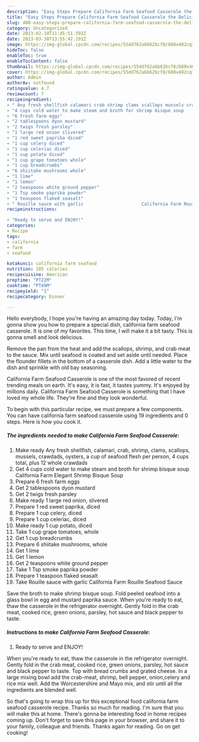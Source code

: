```yaml
---
description: "Easy Steps Prepare California Farm Seafood Casserole the Delicious}"
title: "Easy Steps Prepare California Farm Seafood Casserole the Delicious}"
slug: 400-easy-steps-prepare-california-farm-seafood-casserole-the-delicious
category: Uncategorized
date: 2023-02-10T11:45:51.592Z
date: 2023-03-30T13:55:42.191Z
image: https://img-global.cpcdn.com/recipes/55dd762abb62bcf8/680x482cq70/california-farm-seafood-casserole-recipe-main-photo.jpg
hideToc: false
enableToc: true
enableTocContent: false
thumbnail: https://img-global.cpcdn.com/recipes/55dd762abb62bcf8/680x482cq70/california-farm-seafood-casserole-recipe-main-photo.jpg
cover: https://img-global.cpcdn.com/recipes/55dd762abb62bcf8/680x482cq70/california-farm-seafood-casserole-recipe-main-photo.jpg
author: Admin
authorAv: notfound
ratingvalue: 4.7
reviewcount: 7
recipeingredient:
- " Any fresh shellfish calamari crab shrimp clams scallops mussels crawdads oysters a cup of seafood flesh per person 4 cups total plus 12 whole crawdads"
- "4 cups cold water to make steam and broth for shrimp bisque soup                      California Farm Elegant Shrimp Bisque Soup"
- "6 fresh farm eggs"
- "2 tablespoons dyon mustard"
- "2 twigs fresh parsley"
- "1 large red onion slivered"
- "1 red sweet paprika diced"
- "1 cup celery diced"
- "1 cup celeriac diced"
- "1 cup potato diced"
- "1 cup grape tomatoes whole"
- "1 cup breadcrumbs"
- "6 shiitake mushrooms whole"
- "1 lime"
- "1 lemon"
- "2 teaspoons white ground pepper"
- "1 Tsp smoke paprika powder"
- "1 teaspoon flaked seasalt"
- " Rouille sauce with garlic                      California Farm Rouille Seafood Sauce"
recipeinstructions:

- "Ready to serve and ENJOY!"
categories:
- Recipe
tags:
- california
- farm
- seafood

katakunci: california farm seafood 
nutrition: 185 calories
recipecuisine: American
preptime: "PT22M"
cooktime: "PT49M"
recipeyield: "1"
recipecategory: Dinner

---
```



Hello everybody, I hope you're having an amazing day today. Today, I'm gonna show you how to prepare a special dish, california farm seafood casserole. It is one of my favorites. This time, I will make it a bit tasty. This is gonna smell and look delicious.

Remove the pan from the heat and add the scallops, shrimp, and crab meat to the sauce. Mix until seafood is coated and set aside until needed. Place the flounder fillets in the bottom of a casserole dish. Add a little water to the dish and sprinkle with old bay seasoning.

California Farm Seafood Casserole is one of the most favored of recent trending meals on earth. It's easy, it is fast, it tastes yummy. It's enjoyed by millions daily. California Farm Seafood Casserole is something that I have loved my whole life. They're fine and they look wonderful.


To begin with this particular recipe, we must prepare a few components. You can have california farm seafood casserole using 19 ingredients and 0 steps. Here is how you cook it.

<!--inarticleads1-->

##### The ingredients needed to make California Farm Seafood Casserole:

1. Make ready  Any fresh shellfish, calamari, crab, shrimp, clams, scallops, mussels, crawdads, oysters, a cup of seafood flesh per person, 4 cups total, plus 12 whole crawdads
1. Get 4 cups cold water to make steam and broth for shrimp bisque soup                      California Farm Elegant Shrimp Bisque Soup
1. Prepare 6 fresh farm eggs
1. Get 2 tablespoons dyon mustard
1. Get 2 twigs fresh parsley
1. Make ready 1 large red onion, slivered
1. Prepare 1 red sweet paprika, diced
1. Prepare 1 cup celery, diced
1. Prepare 1 cup celeriac, diced
1. Make ready 1 cup potato, diced
1. Take 1 cup grape tomatoes, whole
1. Get 1 cup breadcrumbs
1. Prepare 6 shiitake mushrooms, whole
1. Get 1 lime
1. Get 1 lemon
1. Get 2 teaspoons white ground pepper
1. Take 1 Tsp smoke paprika powder
1. Prepare 1 teaspoon flaked seasalt
1. Take  Rouille sauce with garlic                      California Farm Rouille Seafood Sauce


Save the broth to make shrimp bisque soup. Fold peeled seafood into a glass bowl in egg and mustard paprika sauce. When you&#39;re ready to eat, thaw the casserole in the refrigerator overnight. Gently fold in the crab meat, cooked rice, green onions, parsley, hot sauce and black pepper to taste. 

<!--inarticleads2-->

##### Instructions to make California Farm Seafood Casserole:


1. Ready to serve and ENJOY!

When you&#39;re ready to eat, thaw the casserole in the refrigerator overnight. Gently fold in the crab meat, cooked rice, green onions, parsley, hot sauce and black pepper to taste. Top with bread crumbs and grated cheese. In a large mixing bowl add the crab-meat, shrimp, bell pepper, onion,celery and rice mix well. Add the Worcestershire and Mayo mix, and stir until all the ingredients are blended well. 

So that's going to wrap this up for this exceptional food california farm seafood casserole recipe. Thanks so much for reading. I'm sure that you will make this at home. There's gonna be interesting food in home recipes coming up. Don't forget to save this page in your browser, and share it to your family, colleague and friends. Thanks again for reading. Go on get cooking!
